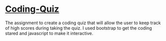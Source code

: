 # [Coding-Quiz]("https://kristine-1977.github/coding-quiz/")

The assignment to create a coding quiz that will allow the user to keep track of high scores during taking the quiz.
I used bootstrap to get the coding stared and javascript to make it interactive. 
